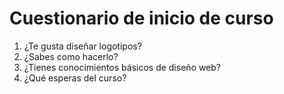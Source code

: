 # Cuestionario de inicio de curso

1. ¿Te gusta diseñar logotipos?
2. ¿Sabes como hacerlo?
3. ¿Tienes conocimientos básicos de diseño web?
4. ¿Qué esperas del curso?